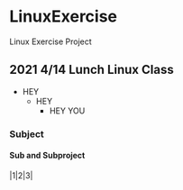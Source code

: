 # LinuxExercise
Linux Exercise Project
## 2021 4/14 Lunch Linux Class
+ HEY
  + HEY
    + HEY YOU 
### Subject
#### Sub and Subproject
|1|2|3|
